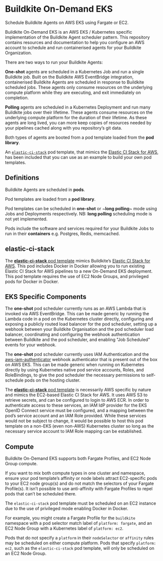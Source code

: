 # Buildkite On-Demand EKS

Schedule Buildkite Agents on AWS EKS using Fargate or EC2.

Buildkite On-Demand EKS is an AWS EKS / Kubernetes specific implementation
of the Buildkite Agent scheduler pattern. This repository contains resources
and documentation to help you configure an AWS account to schedule and run
containerised agents for your Buildkite Organization.

There are two ways to run your Buildkite Agents:

**One-shot** agents are scheduled in a Kubernetes Job and run a single Buildkite
job. Built on the Buildkite AWS EventBridge integration, containerised Buildkite
Agents are scheduled in response to Buildkite scheduled jobs. These agents only
consume resources on the underlying compute platform while they are executing,
and exit immediately on completion.

**Polling** agents are scheduled in a Kubernetes Deployment and run many
Buildkite jobs over their lifetime. These agents consume resources on the
underlying compute platform for the duration of their lifetime. As these agents
are long lived, you can more keep copies of resources needed by your pipelines
cached along with you repository’s git data.

Both types of agents are booted from a pod template loaded from the
**pod library**.

An [`elastic-ci-stack`](#elastic-ci-stack) pod template,
that mimics the [Elastic CI Stack for AWS](https://github.com/buildkite/elastic-ci-stack-for-aws),
has been included that you can use as an example to build your own
pod templates.

## Definitions

Buildkite Agents are scheduled in **pods**.

Pod templates are loaded from a **pod library**.

Pod templates can be scheduled in **one-shot** or
~**long polling**~ mode using Jobs and Deployments respectively.
NB: **long polling** scheduling mode is not yet implemented.

Pods include the software and services required for your Buildkite Jobs to run
in their **containers** e.g. Postgres, Redis, memcached.

## elastic-ci-stack

The [**elastic-ci-stack** pod template](agent-scheduler/pod-library/elastic-ci-stack)
mimics Buildkite’s [Elastic CI Stack for AWS](https://github.com/buildkite/elastic-ci-stack-for-aws). This pod includes Docker in Docker allowing you to
run existing Elastic CI Stack for AWS pipelines to a new On-Demand EKS
deployment. This pod template requires the use of EC2 Node Groups, and
privileged pods for Docker in Docker.

## EKS Specific Components

The **one-shot** pod scheduler currently runs as an AWS Lambda
that is invoked via AWS EventBridge. This can be made generic
by running the Lambda code in a pod on the Kubernetes cluster directly,
configuring and exposing a publicly routed load balancer for the pod
scheduler, setting up a webhook between your Buildkite Organisation and
the pod scheduler load balancer, coordinating and configuring the webhook 
authentication between Buildkite and the pod scheduler, and enabling
"Job Scheduled" events for your webhook.

The **one-shot** pod scheduler currently uses IAM Authentication and
the [aws-iam-authenticator](https://github.com/kubernetes-sigs/aws-iam-authenticator)
webhook authenticator that is present out of the box on AWS EKS.
This can be made generic when running on Kubernetes directly
by using Kubernetes native pod service accounts, Roles, and
RoleBindings, to give the pod scheduler the necessary permissions
to self-schedule pods on the hosting cluster.

The [**elastic-ci-stack** pod template](#elastic-ci-stack) is
necessarily AWS specific by nature and mimics the EC2-based Elastic
CI Stack for AWS. It uses AWS S3 to retrieve secrets, and can be
configured to login to AWS ECR. In order to authenticate access to
these services, an IAM IdP provider for the EKS OpenID Connect
service must be configured, and a mapping between the pod’s service
account and an IAM Role provided. While these services would not be
subject to change, it would be possible to host this pod template
on a non-EKS (even non-AWS) Kubernetes cluster so long as the
necessary service account to IAM Role mapping can be established.

## Compute

Buildkite On-Demand EKS supports both Fargate Profiles, and EC2 Node Group
compute.

If you want to mix both compute types in one cluster and namespace, ensure your
pod template’s affinity or node labels attract EC2-specific pods to your EC2
node group(s) and do not match the selectors of your Fargate Profile(s). It
isn’t possible to use anti-affinity with Fargate Profiles to repel pods that
can’t be scheduled there.

The `elastic-ci-stack` pod template must be scheduled on an EC2 instance due to
the use of privileged mode enabling Docker in Docker.

For example, you might create a Fargate Profile for the `buildkite` namespace
with a pod selector match label of `platform: fargate`, and an EC2 Node Group
with a Kubernetes label of `platform: ec2`.

Pods that do not specify a `platform` in their `nodeSelector` or `affinity`
rules may be scheduled on either compute platform. Pods that specify
`platform: ec2`, such as the `elastic-ci-stack` pod template, will only be
scheduled on an EC2 Node Group.
